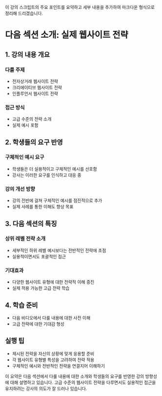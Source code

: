 이 강의 스크립트의 주요 포인트를 요약하고 세부 내용을 추가하여 마크다운 형식으로 정리해 드리겠습니다.

# 다음 섹션 소개: 실제 웹사이트 전략

## 1. 강의 내용 개요

### 다룰 주제

- 전자상거래 웹사이트 전략
- 크리에이티브 웹사이트 전략
- 인플루언서 웹사이트 전략

### 접근 방식

- 고급 수준의 전략 소개
- 실제 예시 포함

## 2. 학생들의 요구 반영

### 구체적인 예시 요구

- 학생들은 더 실용적이고 구체적인 예시를 선호함
- 강사는 이러한 요구를 인식하고 대응 중

### 강의 개선 방향

- 강의 전반에 걸쳐 구체적인 예시를 점진적으로 추가
- 실제 사례를 통한 이해도 향상 목표

## 3. 다음 섹션의 특징

### 상위 레벨 전략 소개

- 세부적인 하위 레벨 예시보다는 전반적인 전략에 초점
- 실용적이면서도 포괄적인 접근

### 기대효과

- 다양한 웹사이트 유형에 대한 전략적 이해 증진
- 실제 적용 가능한 고급 전략 학습

## 4. 학습 준비

- 다음 비디오에서 다룰 내용에 대한 사전 이해
- 고급 전략에 대한 기대감 형성

## 실행 팁

- 제시된 전략을 자신의 상황에 맞게 응용할 준비
- 각 웹사이트 유형별 특성을 고려하여 전략 적용
- 구체적인 예시와 전반적인 전략을 연결지어 이해하기

이 요약은 다음 섹션에서 다룰 내용에 대한 소개와 학생들의 요구를 반영한 강의 방향성에 대해 설명하고 있습니다. 고급 수준의 웹사이트 전략을 다루면서도 실용적인 접근을 유지하려는 강사의 의도가 잘 드러나 있습니다.
